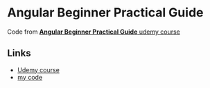 # Angular Beginner Practical Guide

Code from [**Angular Beginner Practical Guide** udemy course](https://www.udemy.com/course/angular-beginner-practical-guide/)

## Links
* [Udemy course](https://www.udemy.com/course/angular-beginner-practical-guide/)
* [my code](https://github.com/agedito/udemy-angular-beginner-practical-guide/)
